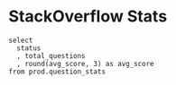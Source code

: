 # StackOverflow Stats

```question_stats
select
  status
  , total_questions
  , round(avg_score, 3) as avg_score
from prod.question_stats
```

<script>
const colors = ['#5470C6', '#91CC75'];
let options = {
  title: {
    text: 'Question Stats',
    left: 'left'
  },
  color: colors,
  tooltip: {
    trigger: 'axis',
    axisPointer: {
      type: 'cross'
    }
  },
  grid: {
    right: '20%'
  },
  toolbox: {
    feature: {
      dataView: { show: true, readOnly: false },
      restore: { show: true },
      saveAsImage: { show: true }
    }
  },
  legend: {
    data: ['Total Questions', 'Avg. Score']
  },
  xAxis: [
    {
      type: 'category',
      axisTick: {
        alignWithLabel: true
      },
      data: data.question_stats.map(row => row.status)
    }
  ],
  yAxis: [
    {
      type: 'value',
      name: 'Total Questions',
      position: 'left',
      alignTicks: true,
      axisLine: {
        show: true,
        lineStyle: {
          color: colors[0]
        }
      },
      axisLabel: {
        formatter: '{value} questions'
      }
    },
    {
      type: 'value',
      name: 'Avg. Score',
      position: 'right',
      alignTicks: true,
      axisLine: {
        show: true,
        lineStyle: {
          color: colors[1]
        }
      },
      axisLabel: {
        formatter: '{value} points'
      }
    }
  ],
  series: [
    {
      name: 'Total Questions',
      type: 'bar',
      yAxisIndex: 0,
      data: data.question_stats.map(row => row.total_questions)
    },
    {
      name: 'Avg. Score',
      type: 'line',
      yAxisIndex: 1,
      data: data.question_stats.map(row => row.avg_score)
    }
  ]
};
</script>

<ECharts
  config={options}
/>
